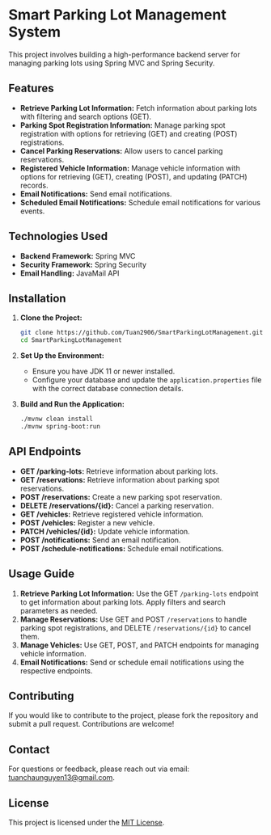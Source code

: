 

# Smart Parking Lot Management System

This project involves building a high-performance backend server for managing parking lots using Spring MVC and Spring Security.

## Features

- **Retrieve Parking Lot Information:** Fetch information about parking lots with filtering and search options (GET).
- **Parking Spot Registration Information:** Manage parking spot registration with options for retrieving (GET) and creating (POST) registrations.
- **Cancel Parking Reservations:** Allow users to cancel parking reservations.
- **Registered Vehicle Information:** Manage vehicle information with options for retrieving (GET), creating (POST), and updating (PATCH) records.
- **Email Notifications:** Send email notifications.
- **Scheduled Email Notifications:** Schedule email notifications for various events.

## Technologies Used

- **Backend Framework:** Spring MVC
- **Security Framework:** Spring Security
- **Email Handling:** JavaMail API

## Installation

1. **Clone the Project:**
   ```bash
   git clone https://github.com/Tuan2906/SmartParkingLotManagement.git
   cd SmartParkingLotManagement
   ```

2. **Set Up the Environment:**
   - Ensure you have JDK 11 or newer installed.
   - Configure your database and update the `application.properties` file with the correct database connection details.

3. **Build and Run the Application:**
   ```bash
   ./mvnw clean install
   ./mvnw spring-boot:run
   ```

## API Endpoints

- **GET /parking-lots:** Retrieve information about parking lots.
- **GET /reservations:** Retrieve information about parking spot reservations.
- **POST /reservations:** Create a new parking spot reservation.
- **DELETE /reservations/{id}:** Cancel a parking reservation.
- **GET /vehicles:** Retrieve registered vehicle information.
- **POST /vehicles:** Register a new vehicle.
- **PATCH /vehicles/{id}:** Update vehicle information.
- **POST /notifications:** Send an email notification.
- **POST /schedule-notifications:** Schedule email notifications.

## Usage Guide

1. **Retrieve Parking Lot Information:** Use the GET `/parking-lots` endpoint to get information about parking lots. Apply filters and search parameters as needed.
2. **Manage Reservations:** Use GET and POST `/reservations` to handle parking spot registrations, and DELETE `/reservations/{id}` to cancel them.
3. **Manage Vehicles:** Use GET, POST, and PATCH endpoints for managing vehicle information.
4. **Email Notifications:** Send or schedule email notifications using the respective endpoints.

## Contributing

If you would like to contribute to the project, please fork the repository and submit a pull request. Contributions are welcome!

## Contact

For questions or feedback, please reach out via email: tuanchaunguyen13@gmail.com.

## License

This project is licensed under the [MIT License](LICENSE).
